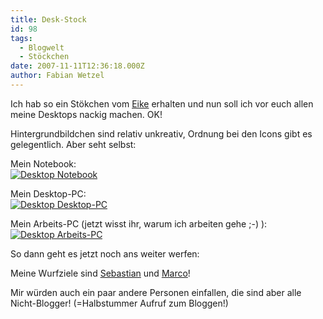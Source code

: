 ```yaml
---
title: Desk-Stock
id: 98
tags:
  - Blogwelt
  - Stöckchen
date: 2007-11-11T12:36:18.000Z
author: Fabian Wetzel
---
```


Ich hab so ein St&#xF6;kchen vom [Eike](http://www.oneiric.de/blog/2007/10/18/macs-stckchen/) erhalten und nun soll ich vor euch allen meine Desktops nackig machen. OK!

Hintergrundbildchen sind relativ unkreativ, Ordnung bei den Icons gibt es gelegentlich. Aber seht selbst:

Mein Notebook:   
[![Desktop Notebook](https://az275061.vo.msecnd.net/blogmedia/2007/11/desktop-notebook-thumb.jpg)](https://az275061.vo.msecnd.net/blogmedia/2007/11/desktop-notebook.jpg) 

Mein Desktop-PC:   
[![Desktop Desktop-PC](https://az275061.vo.msecnd.net/blogmedia/2007/11/desktop-desktop-pc-thumb.jpg)](https://az275061.vo.msecnd.net/blogmedia/2007/11/desktop-desktop-pc.jpg)

Mein Arbeits-PC (jetzt wisst ihr, warum ich arbeiten gehe ;-) ):   
[![Desktop Arbeits-PC](https://az275061.vo.msecnd.net/blogmedia/2007/11/desktop-arbeits-pc-thumb.jpg)](https://az275061.vo.msecnd.net/blogmedia/2007/11/desktop-arbeits-pc.jpg)&#xA0; 

So dann geht es jetzt noch ans weiter werfen:

Meine Wurfziele sind [Sebastian](http://www.puff-reis.de/) und [Marco](http://blog.mwiedemeyer.de/)!

Mir w&#xFC;rden auch ein paar andere Personen einfallen, die sind aber alle Nicht-Blogger! (=Halbstummer Aufruf zum Bloggen!)
